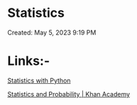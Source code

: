 # Statistics

Created: May 5, 2023 9:19 PM

# Links:-

[Statistics with Python](https://in.coursera.org/specializations/statistics-with-python)

[Statistics and Probability | Khan Academy](https://www.khanacademy.org/math/statistics-probability)